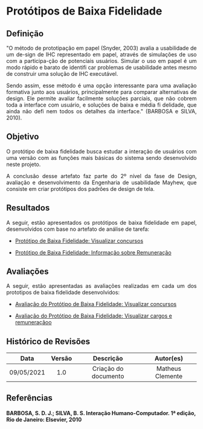 # Protótipos de Baixa Fidelidade

## Definição

<p align = "justify">"O método de prototipação em papel (Snyder, 2003) avalia a usabilidade de um de-sign de IHC representado em papel, através de simulações de uso com a participa-ção  de  potenciais  usuários.  Simular  o  uso  em  papel  é  um  modo  rápido  e  barato  de  identifi car problemas de usabilidade antes mesmo de construir uma solução de IHC executável.</p>
<p align = "justify">Sendo assim, esse método é uma opção interessante para uma avaliação formativa junto aos usuários, principalmente para comparar alternativas de design. Ele permite avaliar facilmente soluções parciais, que não cobrem toda a interface com usuário, e soluções de baixa e média fi delidade, que ainda não defi nem todos os detalhes da interface." (BARBOSA e SILVA, 2010).</p>

## Objetivo

<p align="justify">O protótipo de baixa fidelidade busca estudar a interação de usuários com uma versão com as funções mais básicas do sistema sendo desenvolvido neste projeto.</p>
<p align = "justify">A conclusão desse artefato faz parte do 2º nível da fase de Design, avaliação e desenvolvimento da Engenharia de usabilidade Mayhew, que consiste em criar protótipos dos padrões de design de tela.</p>

## Resultados

<p align = "justify">A seguir, estão apresentados os protótipos de baixa fidelidade em papel, desenvolvidos com base no artefato de análise de tarefa:</p>

- <p><a href="../prototipo_papel_concursos">Protótipo de Baixa Fidelidade: Visualizar concursos</a></p>
- <p><a href="../prototipo_de_papel_inf">Protótipo de Baixa Fidelidade: Informação sobre Remuneração</a></p>

## Avaliações

<p align = "justify">A seguir, estão apresentadas as avaliações realizadas em cada um dos prototipos de baixa fidelidade desenvolvidos:</p>

- <p><a href="../plan_prototipo_papel_concursos">Avaliação do Protótipo de Baixa Fidelidade: Visualizar concursos</a></p>
- <p><a href="../plan_prototipo_papel_cargos">Avaliação do Protótipo de Baixa Fidelidade: Visualizar cargos e remuneraçãoo</a></p>

## Histórico de Revisões

| Data | Versão |           Descrição             |    Autor(es)   |
|:----:|:------:|:-------------------------------:|:-----------:|
| 09/05/2021 | 1.0 | Criação do documento | Matheus Clemente|


## Referências

#### BARBOSA, S. D. J.; SILVA, B. S. Interação Humano-Computador. 1ª edição, Rio de Janeiro: Elsevier, 2010
